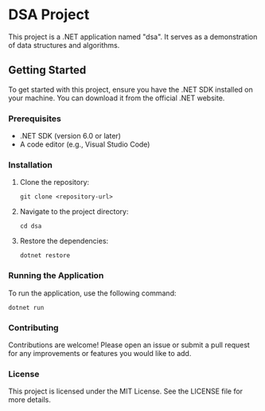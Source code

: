 # DSA Project

This project is a .NET application named "dsa". It serves as a demonstration of data structures and algorithms.

## Getting Started

To get started with this project, ensure you have the .NET SDK installed on your machine. You can download it from the official .NET website.

### Prerequisites

- .NET SDK (version 6.0 or later)
- A code editor (e.g., Visual Studio Code)

### Installation

1. Clone the repository:
   ```
   git clone <repository-url>
   ```
2. Navigate to the project directory:
   ```
   cd dsa
   ```
3. Restore the dependencies:
   ```
   dotnet restore
   ```

### Running the Application

To run the application, use the following command:
```
dotnet run
```

### Contributing

Contributions are welcome! Please open an issue or submit a pull request for any improvements or features you would like to add.

### License

This project is licensed under the MIT License. See the LICENSE file for more details.
